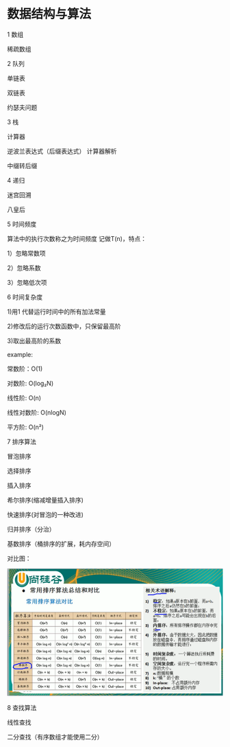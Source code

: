 # 数据结构与算法
1 数组

稀疏数组

2 队列

单链表

双链表

约瑟夫问题

3 栈

计算器

逆波兰表达式（后缀表达式） 计算器解析

中缀转后缀


4 递归

迷宫回溯

八皇后


5 时间频度

算法中的执行次数称之为时间频度 记做T(n)，特点：

1）忽略常数项

2）忽略系数

3）忽略低次项

6 时间复杂度

1)用1 代替运行时间中的所有加法常量

2)修改后的运行次数函数中，只保留最高阶

3)取出最高阶的系数

example:

常数阶：O(1)        

对数阶: O(log₂N)

线性阶: O(n)

线性对数阶: O(nlogN)

平方阶: O(n²)

7 排序算法

冒泡排序

选择排序

插入排序

希尔排序(缩减增量插入排序)

快速排序(对冒泡的一种改进)

归并排序（分治）

基数排序（桶排序的扩展，耗内存空间）

对比图：

![算法对比](https://github.com/newWSmile/data-structures/blob/master/src/main/resources/imgs/contrast.png) 


8 查找算法

线性查找

二分查找（有序数组才能使用二分）